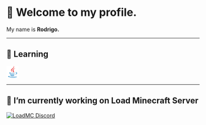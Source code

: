 # 💜 Welcome to my profile.

My name is <strong>Rodrigo.</strong>

----

## 🚀 Learning

<code><img height="32" src="https://raw.githubusercontent.com/devicons/devicon/master/icons/java/java-original.svg" alt="Java"/></code>

----

## 🔭 I’m currently working on Load Minecraft Server

<a href="[https://discord.gg/papermc](https://discord.gg/J6ccA79dFT)">
         <img alt="LoadMC Discord" src="https://discord.com/api/guilds/1017254155372470363/widget.png?style=banner2">
</a>
